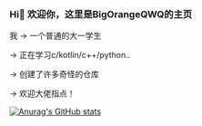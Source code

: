 
### Hi👋 欢迎你，这里是BigOrangeQWQ的主页

我 -> 一个普通的大一学生

   -> 正在学习c/kotlin/c++/python..
   
   -> 创建了许多奇怪的仓库
   
   -> 欢迎大佬指点！
   
[![Anurag's GitHub stats](https://github-readme-stats.vercel.app/api?username=BigOrangeQWQ&show_icons=true&theme=gruvbox)](https://github.com/BigOrangeQWQ/BigOrangeQWQ)
